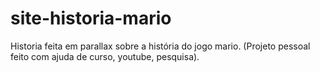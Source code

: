 # site-historia-mario

Historia feita em parallax sobre a história do jogo mario. (Projeto pessoal feito com ajuda de curso, youtube, pesquisa).

